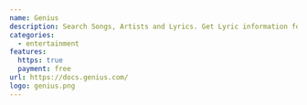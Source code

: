 ```yaml
---
name: Genius
description: Search Songs, Artists and Lyrics. Get Lyric information for any Artist or Song from Genius.com
categories:
  - entertainment
features:
  https: true
  payment: free
url: https://docs.genius.com/
logo: genius.png
---
```

